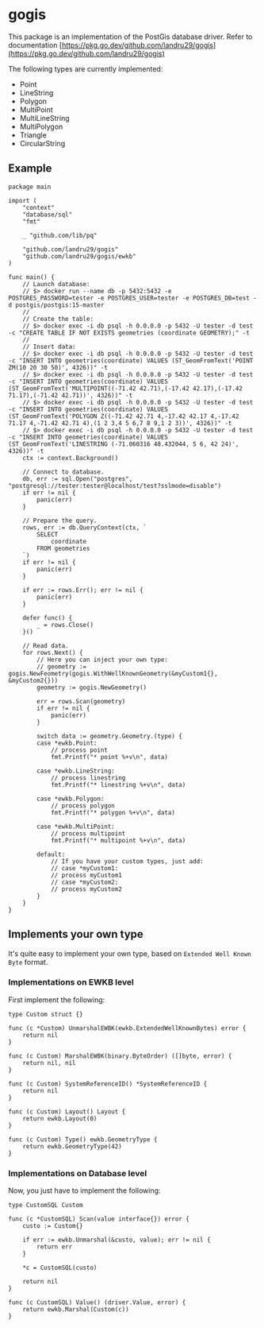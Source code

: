 # gogis

This package is an implementation of the PostGis database driver. Refer to documentation [https://pkg.go.dev/github.com/landru29/gogis](https://pkg.go.dev/github.com/landru29/gogis)

The following types are currently implemented:
* Point
* LineString
* Polygon
* MultiPoint
* MultiLineString
* MultiPolygon
* Triangle
* CircularString

## Example

```golang
package main

import (
	"context"
	"database/sql"
	"fmt"

	_ "github.com/lib/pq"

	"github.com/landru29/gogis"
	"github.com/landru29/gogis/ewkb"
)

func main() {
	// Launch database:
	// $> docker run --name db -p 5432:5432 -e POSTGRES_PASSWORD=tester -e POSTGRES_USER=tester -e POSTGRES_DB=test -d postgis/postgis:15-master
	//
	// Create the table:
	// $> docker exec -i db psql -h 0.0.0.0 -p 5432 -U tester -d test -c "CREATE TABLE IF NOT EXISTS geometries (coordinate GEOMETRY);" -t
	//
	// Insert data:
	// $> docker exec -i db psql -h 0.0.0.0 -p 5432 -U tester -d test -c "INSERT INTO geometries(coordinate) VALUES (ST_GeomFromText('POINT ZM(10 20 30 50)', 4326))" -t
	// $> docker exec -i db psql -h 0.0.0.0 -p 5432 -U tester -d test -c "INSERT INTO geometries(coordinate) VALUES (ST_GeomFromText('MULTIPOINT((-71.42 42.71),(-17.42 42.17),(-17.42 71.17),(-71.42 42.71))', 4326))" -t
	// $> docker exec -i db psql -h 0.0.0.0 -p 5432 -U tester -d test -c "INSERT INTO geometries(coordinate) VALUES (ST_GeomFromText('POLYGON Z((-71.42 42.71 4,-17.42 42.17 4,-17.42 71.17 4,-71.42 42.71 4),(1 2 3,4 5 6,7 8 9,1 2 3))', 4326))" -t
	// $> docker exec -i db psql -h 0.0.0.0 -p 5432 -U tester -d test -c "INSERT INTO geometries(coordinate) VALUES (ST_GeomFromText('LINESTRING (-71.060316 48.432044, 5 6, 42 24)', 4326))" -t
	ctx := context.Background()

	// Connect to database.
	db, err := sql.Open("postgres", "postgresql://tester:tester@localhost/test?sslmode=disable")
	if err != nil {
		panic(err)
	}

	// Prepare the query.
	rows, err := db.QueryContext(ctx, `
		SELECT
			coordinate
		FROM geometries
	`)
	if err != nil {
		panic(err)
	}

	if err := rows.Err(); err != nil {
		panic(err)
	}

	defer func() {
		_ = rows.Close()
	}()

	// Read data.
	for rows.Next() {
		// Here you can inject your own type:
		// geometry := gogis.NewFeometry(gogis.WithWellKnownGeometry(&myCustom1{}, &myCustom2{}))
		geometry := gogis.NewGeometry()

		err = rows.Scan(geometry)
		if err != nil {
			panic(err)
		}

		switch data := geometry.Geometry.(type) {
		case *ewkb.Point:
			// process point
			fmt.Printf("* point %+v\n", data)

		case *ewkb.LineString:
			// process linestring
			fmt.Printf("* linestring %+v\n", data)

		case *ewkb.Polygon:
			// process polygon
			fmt.Printf("* polygon %+v\n", data)

		case *ewkb.MultiPoint:
			// process multipoint
			fmt.Printf("* multipoint %+v\n", data)

		default:
			// If you have your custom types, just add:
			// case *myCustom1:
			// process myCustom1
			// case *myCustom2:
			// process myCustom2
		}
	}
}

```

## Implements your own type

It's quite easy to implement your own type, based on `Extended Well Known Byte` format.

### Implementations on EWKB level

First implement the following:

```golang
type Custom struct {}

func (c *Custom) UnmarshalEWBK(ewkb.ExtendedWellKnownBytes) error {
    return nil
}

func (c Custom) MarshalEWBK(binary.ByteOrder) ([]byte, error) {
    return nil, nil
}

func (c Custom) SystemReferenceID() *SystemReferenceID {
    return nil
}

func (c Custom) Layout() Layout {
	return ewkb.Layout(0)
}

func (c Custom) Type() ewkb.GeometryType {
    return ewkb.GeometryType(42)
}
```

### Implementations on Database level

Now, you just have to implement the following:

```golang
type CustomSQL Custom

func (c *CustomSQL) Scan(value interface{}) error {
    custo := Custom{}

    if err := ewkb.Unmarshal(&custo, value); err != nil {
        return err
    }

    *c = CustomSQL(custo)

    return nil
}

func (c CustomSQL) Value() (driver.Value, error) {
    return ewkb.Marshal(Custom(c))
}
```